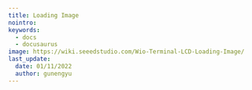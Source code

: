 ```yaml
---
title: Loading Image
nointro:
keywords:
  - docs
  - docusaurus
image: https://wiki.seeedstudio.com/Wio-Terminal-LCD-Loading-Image/
last_update:
  date: 01/11/2022
  author: gunengyu
---
```

<style dangerouslySetInnerHTML={{__html: "\n.md-typeset__table {\n   min-width: 100%;\n}\n" }} />

# loading Images

This repo describes how to load and display images from the SD card to the TFT LCD screen on Wio Terminal. This can be very useful implementation to your design and can be used in various places!

<div align="center"><img src="https://files.seeedstudio.com/wiki/Wio-Terminal/img/WechatIMG2314.jpeg.jpg" /></div>

## Libraries Installation

### Installing the SD Card library for Wio Terminal

- visit [File System Overview](https://wiki.seeedstudio.com/Wio-Terminal-FS-Overview/)

### Installing the TFT LCD Library For Wio Terminal

- visit [TFT LCD Overview](https://wiki.seeedstudio.com/Wio-Terminal-LCD-Overview/)

## Image Format configuration

### STEP 1: Prepare the image
!!!Note
    We need to convert the image format to Windows 24-bit BMP format and put the image in the right folder setup ready. We recommend to use `Microsoft paint` to do so.

 - **Step 1-1:** Using `Microsoft paint` to resize the image to fit into the maximum pixel size of your screen display area

 - **Step 1-2:** Then save the image by clicking `Save as` followed by `BMP picture` then from the file type dropdown select `24-bit bitmap (.bmp)`  file.
  
 - **Step 1-3:** Create a folder name `bmp` and save your Windows `.bmp` format images inside this folder.

<div align="center"><img src="https://files.seeedstudio.com/wiki/Wio-Terminal/img/wioterminaltu.png" /></div>

### STEP 2: Convert the `24-bit bitmap` image to the microcontroller readable `8-bit or 16-bit bmp`  format
!!!Note
    To display bmp images on our embedded system, we need to get rid of some information (head files) in our Windows bmp format. We wrote a python script to do this for us, so please choose one of the following two options to convert you images.

#### Option 1: Using Prebuilt Windows Executables (Windows only):

- **Step 2-1-1:** We have prepared the executable by using the [Pyinstaller](https://pyinstaller.org/en/stable/){target=_blank} package, you can download the executable by simply clicking [bmp_converter.exe](https://files.seeedstudio.com/wiki/Wio-Terminal/res/bmp_converter.exe)

- **Step 2-1-2:** Put the downloaded `bmp_converter.exe` into the same directory with the `bmp folder` created in `Step 1-3`.

- **Step 2-1-3:** Double click to run the `bmp_converter.exe`, then in the pop up `terminal` select one of the two options: "Enter `1` for 8-bit colour convert; Enter `2` for 16-bit colour convert".

#### Option 2: Using Python Source Code (for cross platform)
!!!Note
    You should have python installed on your computer

- **Step 2-2-1:** Download the Python script [bmp_converter.py](https://files.seeedstudio.com/wiki/Wio-Terminal/res/bmp_converter.py) , and save it in the same directory with the `bmp folder` created in `Step 1-3`.

- **Step 2-2-2:** Open `cmd` or `terminal` to run the Python script. First, `cd` to the directory that saved the `bmp_converter.py` and `bmp folder`, then run the Python script.

- **Step 2-2-3:** Two options: Enter `1` for 8-bit colour convert; Enter `2` for 16-bit colour convert

<div align="center"><img src="https://files.seeedstudio.com/wiki/Wio-Terminal/img/PythonScript.gif" /></div>

### STEP 3: Image ready

Now, you are able to find converted the `.bmp` images inside another folder name `rgb332`(8-bit) or `rgb565`(16-bit) in the bmp folder.

## Getting Started

### Install the [`RawImage.h`](https://files.seeedstudio.com/wiki/Wio-Terminal/res/RawImage.h) library

This library is used to make loading and displaying images much easier. Download the [`RawImage.h`](https://files.seeedstudio.com/wiki/Wio-Terminal/res/RawImage.h) and attach this header file to your sketch location.

### Image Initialisation in Arduino

- **To display images on the screen**

```Cpp
//To draw on 8-bit color image on screen, starting from point (x, y):
drawImage<uint8_t>("path to sd card iamge", x, y);

//To draw on 16-bit color image on screen, starting from point  (x, y):
drawImage<uint16_t>("path to sd card iamge", x, y);
```

- **To initialise image (Not needed if using the above drawImage function)**

```Cpp
//when using 8-bit colour, initialise the image following this:
Raw8 * img8 = newImage<uint8_t>("path to sd card image");

//when using 16-bit colour, initialise the image following this:
Raw16 * img16 = newImage<uint16_t>("path to sd card image");
```

## Example code

```cpp

# include"TFT_eSPI.h"
# include "Seeed_FS.h" //Including SD card library
# include"RawImage.h"  //Including image processing library
TFT_eSPI tft;

void setup() {
    //Initialise SD card
    if(!SD.begin(SDCARD_SS_PIN, SDCARD_SPI)) {
        while (1);
    }
    tft.begin();
    tft.setRotation(3);

    drawImage<uint8_t>("test.bmp", 0, 0); //Display this 8-bit image in sd card from (0, 0)

}

void loop() {
}

```

## FAQs

**If `ImportError: No module named PIL`  happened:**

- Install the python module by entering `pip install pillow` in the cmd or terminal
## Tech Support
 if you have any technical issue.  submit the issue into our [forum](http://forum.seeedstudio.com/).
<div>
  <br /><p style={{textAlign: 'center'}}><a href="https://www.seeedstudio.com/act-4.html?utm_source=wiki&utm_medium=wikibanner&utm_campaign=newproducts" target="_blank"><img src="https://files.seeedstudio.com/wiki/Wiki_Banner/new_product.jpg" /></a></p>
</div>
